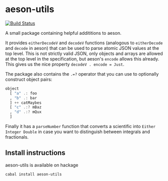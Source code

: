 # aeson-utils

[![Build Status](https://travis-ci.org/silkapp/aeson-utils.svg?branch=master)](https://travis-ci.org/silkapp/aeson-utils)

A small package containing helpful addititions to aeson.

It provides `eitherDecodeV` and `decodeV` functions (analogous to `eitherDecode` and `decode` in aeson) that can be used to parse atomic JSON values at the top level. This is not strictly valid JSON, only objects and arrays are allowed at the top level in the specification, but aeson's `encode` allows this already. This gives us the nice property `decodeV . encode = Just`.

The package also contains the `.=?` operator that you can use to optionally construct object pairs:

```haskell
object
  [ "a" .: foo
  , "b" .: bar
  ] ++ catMaybes
  [ "c" .:? mBaz
  , "d" .:? mQux
  ]
```

Finally it has a `parseNumber` function that converts a scientific into `Either Integer Double` in case you want to distinguish between integrals and fractionals.

## Install instructions

aeson-utils is available on hackage

```
cabal install aeson-utils
```

